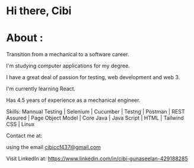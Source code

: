 # Hi there, Cibi

# About :

Transition from a mechanical to a software career.

I'm studying computer applications for my degree.

I have a great deal of passion for testing, web development and web 3.

I'm currently learning React.

Has 4.5 years of experience as a mechanical engineer.

Skills: Mannual Testing | Selenium | Cucumber | Testng | Postman | REST Assured | Page Object Model | Core Java | Java Script | HTML | Tailwind CSS | Linux

Contact me at: 

using the email cibiccf437@gmail.com

Visit LinkedIn at: https://www.linkedin.com/in/cibi-gunaseelan-429188285
